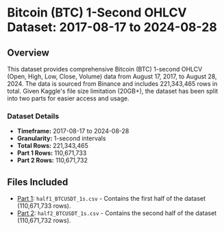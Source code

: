 # Bitcoin (BTC) 1-Second OHLCV Dataset: 2017-08-17 to 2024-08-28

## Overview

This dataset provides comprehensive Bitcoin (BTC) 1-second OHLCV (Open, High, Low, Close, Volume) data from August 17, 2017, to August 28, 2024. The data is sourced from Binance and includes 221,343,465 rows in total. Given Kaggle's file size limitation (20GB+), the dataset has been split into two parts for easier access and usage.

### Dataset Details
- **Timeframe:** 2017-08-17 to 2024-08-28
- **Granularity:** 1-second intervals
- **Total Rows:** 221,343,465
- **Part 1 Rows:** 110,671,733
- **Part 2 Rows:** 110,671,732

## Files Included
- [Part 1](https://www.kaggle.com/datasets/tzelal/binance-bitcoin-dataset-1s-timeframe-p1): `half1_BTCUSDT_1s.csv` - Contains the first half of the dataset (110,671,733 rows).
- [Part 2](https://www.kaggle.com/datasets/tzelal/binance-bitcoin-dataset-1s-timeframe-p2): `half2_BTCUSDT_1s.csv` - Contains the second half of the dataset (110,671,732 rows).

